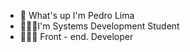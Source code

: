 - 👋 What's up I'm Pedro Lima 
- 👨🏽‍🎓I'm Systems Development Student
- 👨🏽‍💻 Front - end. Developer 

